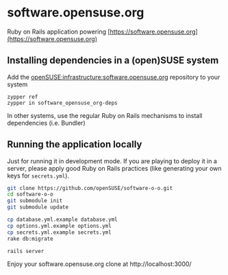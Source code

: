 # software.opensuse.org

Ruby on Rails application powering
[https://software.opensuse.org](https://software.opensuse.org)

## Installing dependencies in a (open)SUSE system

Add the
[openSUSE:infrastructure:software.opensuse.org](https://build.opensuse.org/project/show/openSUSE:infrastructure:software.opensuse.org)
repository to your system
```
zypper ref
zypper in software_opensuse_org-deps
```

In other systems, use the regular Ruby on Rails mechanisms to install
dependencies (i.e. Bundler)

## Running the application locally

Just for running it in development mode. If you are playing to deploy it in a
server, please apply good Ruby on Rails practices (like generating your own
keys for `secrets.yml`).

```bash
git clone https://github.com/openSUSE/software-o-o.git
cd software-o-o
git submodule init
git submodule update

cp database.yml.example database.yml
cp options.yml.example options.yml
cp secrets.yml.example secrets.yml
rake db:migrate

rails server
```

Enjoy your software.opensuse.org clone at http://localhost:3000/
